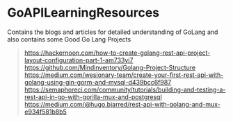 # GoAPILearningResources
Contains the blogs and articles for detailed understanding of GoLang and also contains some Good Go Lang Projects

> https://hackernoon.com/how-to-create-golang-rest-api-project-layout-configuration-part-1-am733yi7
> https://github.com/Mindinventory/Golang-Project-Structure
> https://medium.com/wesionary-team/create-your-first-rest-api-with-golang-using-gin-gorm-and-mysql-d439bcc6f987
> https://semaphoreci.com/community/tutorials/building-and-testing-a-rest-api-in-go-with-gorilla-mux-and-postgresql
> https://medium.com/@hugo.bjarred/rest-api-with-golang-and-mux-e934f581b8b5
